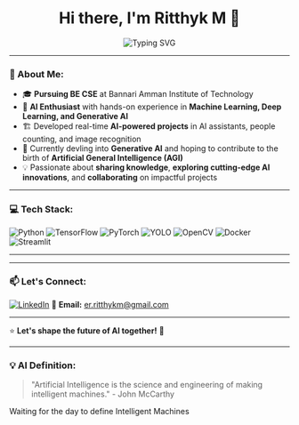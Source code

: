 
<h1 align="center">Hi there, I'm Ritthyk M 👋</h1>

<p align="center">
  <img src="https://readme-typing-svg.herokuapp.com?font=Fira+Code&weight=600&size=22&pause=1000&color=F7A41D&center=true&vCenter=true&width=650&lines=AI+Evangelist+%7C+ML+%E2%86%92+DL+%E2%86%92+Generative+AI+Researcher;Pursuing+BE+CSE+at+Bannari+Amman+Institute+of+Technology;Thriving+to+Gain+Deep+Insights+into+AI;Passionate+About+Contributing+to+the+AI+Community;Dreaming+of+AGI+and+its+Impact+on+the+World" alt="Typing SVG" />
</p>

---

### 🚀 About Me:

- 🎓 **Pursuing BE CSE** at Bannari Amman Institute of Technology
- 🤖 **AI Enthusiast** with hands-on experience in **Machine Learning, Deep Learning, and Generative AI**
- 🏗️ Developed real-time **AI-powered projects** in AI assistants, people counting, and image recognition
- 🔬 Currently devling into **Generative AI** and hoping to contribute to the birth of **Artificial General Intelligence (AGI)**
- 💡 Passionate about **sharing knowledge**, **exploring cutting-edge AI innovations**, and **collaborating** on impactful projects

---

### 💻 Tech Stack:

![Python](https://img.shields.io/badge/Python-3776AB?style=for-the-badge&logo=python&logoColor=white)
![TensorFlow](https://img.shields.io/badge/TensorFlow-FF6F00?style=for-the-badge&logo=tensorflow&logoColor=white)
![PyTorch](https://img.shields.io/badge/PyTorch-EE4C2C?style=for-the-badge&logo=pytorch&logoColor=white)
![YOLO](https://img.shields.io/badge/YOLO-00FFFF?style=for-the-badge&logo=yolo&logoColor=black)
![OpenCV](https://img.shields.io/badge/OpenCV-5C3EE8?style=for-the-badge&logo=opencv&logoColor=white)
![Docker](https://img.shields.io/badge/Docker-2496ED?style=for-the-badge&logo=docker&logoColor=white)
![Streamlit](https://img.shields.io/badge/Streamlit-FF4B4B?style=for-the-badge&logo=streamlit&logoColor=white)

---


---

### 📫 Let's Connect:

[![LinkedIn](https://img.shields.io/badge/LinkedIn-%230077B5.svg?style=for-the-badge&logo=linkedin&logoColor=white)](https://www.linkedin.com/in/ritthyk-m/)
📧 **Email:** er.ritthykm@gmail.com

---

⭐ **Let's shape the future of AI together!** 🚀

---

### 💡 AI Definition:
> "Artificial Intelligence is the science and engineering of making intelligent machines." - John McCarthy

Waiting for the day to define Intelligent Machines
